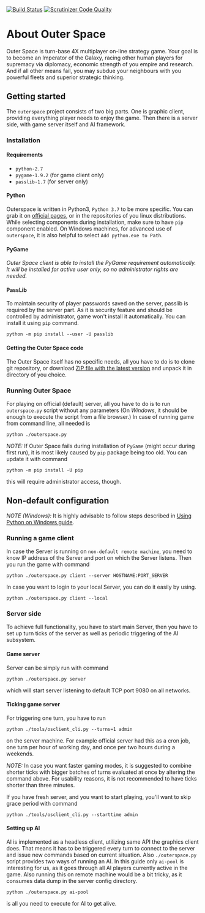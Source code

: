 [![Build Status](https://travis-ci.com/taislin/outerspace.svg?branch=master)](https://travis-ci.com/ospaceteam/outerspace)
[![Scrutinizer Code Quality](https://scrutinizer-ci.com/g/taislin/outerspace/badges/quality-score.png?b=master)](https://scrutinizer-ci.com/g/ospaceteam/outerspace/issues/master)

# About Outer Space

Outer Space is turn-base 4X multiplayer on-line strategy game. Your goal is to become an Imperator of the Galaxy, racing other human players for supremacy via diplomacy, economic strength of you empire and research. And if all other means fail, you may subdue your neighbours with you powerful fleets and superior strategic thinking.

## Getting started
The ```outerspace``` project consists of two big parts. One is graphic client, providing everything player needs to enjoy the game. Then there is a server side, with game server itself and AI framework.

### Installation
#### Requirements
* ```python-2.7```
* ```pygame-1.9.2``` (for game client only)
* ```passlib-1.7``` (for server only)

#### Python
Outerspace is written in Python3, ```Python 3.7``` to be more specific. You can grab it on [official pages](https://www.python.org/downloads/release/python-2713/), or in the repositories of you linux distributions. While selecting components during installation, make sure to have ```pip``` component enabled. On Windows machines, for advanced use of ```outerspace```, it is also helpful to select ```Add python.exe to Path```.

#### PyGame
*Outer Space client is able to install the PyGame requirement automatically. It will be installed  for active user only, so no administrator rights are needed.*

#### PassLib
To maintain security of player passwords saved on the server, passlib is required by the server part. As it is security feature and should be controlled by administrator, game won't install it automatically. You can install it using ```pip``` command.

```
python -m pip install --user -U passlib
```

#### Getting the Outer Space code
The Outer Space itself has no specific needs, all you have to do is to clone git repository, or download [ZIP file with the latest version](https://github.com/ospaceteam/outerspace/releases/latest) and unpack it in directory of you choice.

### Running Outer Space

For playing on official (default) server, all you have to do is to run ```outerspace.py``` script without any parameters (On *Windows*, it should be enough to execute the script from a file browser.) In case of running game from command line, all needed is

```
python ./outerspace.py
```

*NOTE:* If Outer Space fails during installation of ```PyGame``` (might occur during first run), it is most likely caused by ```pip``` package being too old. You can update it with command

```
python -m pip install -U pip
```
this will require administrator access, though.

## Non-default configuration

*NOTE (Windows):* It is highly advisable to follow steps described in [Using Python on Windows guide](https://docs.python.org/2.7/using/windows.html).

### Running a game client
In case the Server is running on ```non-default remote machine```, you need to know IP address of the Server and port on which the Server listens. Then you run the game with command

```
python ./outerspace.py client --server HOSTNAME:PORT_SERVER
```

In case you want to login to your local Server, you can do it easily by using.

```
python ./outerspace.py client --local
```

### Server side
To achieve full functionality, you have to start main Server, then you have to set up turn ticks of the server as well as periodic triggering of the AI subsystem.

#### Game server
Server can be simply run with command

```
python ./outerspace.py server
```
which will start server listening to default TCP port 9080 on all networks.


#### Ticking game server
For triggering one turn, you have to run
```
python ./tools/osclient_cli.py --turns=1 admin
```
on the server machine. For example official server had this as a cron job, one turn per hour of working day, and once per two hours during a weekends.

*NOTE:* In case you want faster gaming modes, it is suggested to combine shorter ticks with bigger batches of turns evaluated at once by altering the command above. For usability reasons, it is not recommended to have ticks shorter than three minutes.

If you have fresh server, and you want to start playing, you'll want to skip grace period with command
```
python ./tools/osclient_cli.py --starttime admin
```

#### Setting up AI
AI is implemented as a headless client, utilizing same API the graphics client does. That means it has to be triggered every turn to connect to the server and issue new commands based on current situation. Also ```./outerspace.py``` script provides two ways of running an AI. In this guide only ```ai-pool``` is interesting for us, as it goes through all AI players currently active in the game. Also running this on remote machine would be a bit tricky, as it consumes data dump in the server config directory.

```
python ./outerspace.py ai-pool
```

is all you need to execute for AI to get alive.


